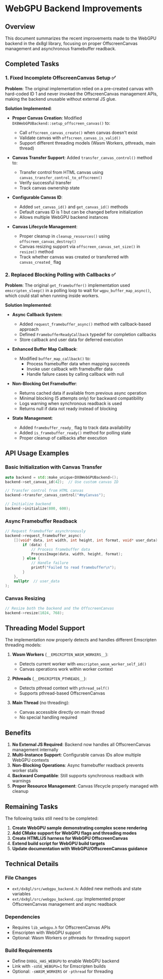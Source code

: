 # WebGPU Backend Improvements

## Overview
This document summarizes the recent improvements made to the WebGPU backend in the dx8gl library, focusing on proper OffscreenCanvas management and asynchronous framebuffer readback.

## Completed Tasks

### 1. Fixed Incomplete OffscreenCanvas Setup ✅

**Problem**: The original implementation relied on a pre-created canvas with hard-coded ID 1 and never invoked the OffscreenCanvas management APIs, making the backend unusable without external JS glue.

**Solution Implemented**:
- **Proper Canvas Creation**: Modified `DX8WebGPUBackend::setup_offscreen_canvas()` to:
  - Call `offscreen_canvas_create()` when canvas doesn't exist
  - Validate canvas with `offscreen_canvas_is_valid()` 
  - Support different threading models (Wasm Workers, pthreads, main thread)
  
- **Canvas Transfer Support**: Added `transfer_canvas_control()` method to:
  - Transfer control from HTML canvas using `canvas_transfer_control_to_offscreen()`
  - Verify successful transfer
  - Track canvas ownership state

- **Configurable Canvas ID**: 
  - Added `set_canvas_id()` and `get_canvas_id()` methods
  - Default canvas ID is 1 but can be changed before initialization
  - Allows multiple WebGPU backend instances

- **Canvas Lifecycle Management**:
  - Proper cleanup in `cleanup_resources()` using `offscreen_canvas_destroy()`
  - Canvas resizing support via `offscreen_canvas_set_size()` in `resize()` method
  - Track whether canvas was created or transferred with `canvas_created_` flag

### 2. Replaced Blocking Polling with Callbacks ✅

**Problem**: The original `get_framebuffer()` implementation used `emscripten_sleep()` in a polling loop to wait for `wgpu_buffer_map_async()`, which could stall when running inside workers.

**Solution Implemented**:
- **Async Callback System**:
  - Added `request_framebuffer_async()` method with callback-based approach
  - Defined `FramebufferReadyCallback` typedef for completion callbacks
  - Store callback and user data for deferred execution

- **Enhanced Buffer Map Callback**:
  - Modified `buffer_map_callback()` to:
    - Process framebuffer data when mapping succeeds
    - Invoke user callback with framebuffer data
    - Handle failure cases by calling callback with null

- **Non-Blocking Get Framebuffer**:
  - Returns cached data if available from previous async operation
  - Minimal blocking (5 attempts only) for backward compatibility
  - Logs warning when synchronous readback is used
  - Returns null if data not ready instead of blocking

- **State Management**:
  - Added `framebuffer_ready_` flag to track data availability
  - Added `is_framebuffer_ready()` method for polling state
  - Proper cleanup of callbacks after execution

## API Usage Examples

### Basic Initialization with Canvas Transfer
```cpp
auto backend = std::make_unique<DX8WebGPUBackend>();
backend->set_canvas_id(42);  // Use custom canvas ID

// Transfer control from HTML canvas
backend->transfer_canvas_control("#myCanvas");

// Initialize backend
backend->initialize(800, 600);
```

### Async Framebuffer Readback
```cpp
// Request framebuffer asynchronously
backend->request_framebuffer_async(
    [](void* data, int width, int height, int format, void* user_data) {
        if (data) {
            // Process framebuffer data
            ProcessImage(data, width, height, format);
        } else {
            // Handle failure
            printf("Failed to read framebuffer\n");
        }
    },
    nullptr  // user_data
);
```

### Canvas Resizing
```cpp
// Resize both the backend and the OffscreenCanvas
backend->resize(1024, 768);
```

## Threading Model Support

The implementation now properly detects and handles different Emscripten threading models:

1. **Wasm Workers** (`__EMSCRIPTEN_WASM_WORKERS__`):
   - Detects current worker with `emscripten_wasm_worker_self_id()`
   - Canvas operations work within worker context

2. **Pthreads** (`__EMSCRIPTEN_PTHREADS__`):
   - Detects pthread context with `pthread_self()`
   - Supports pthread-based OffscreenCanvas

3. **Main Thread** (no threading):
   - Canvas accessible directly on main thread
   - No special handling required

## Benefits

1. **No External JS Required**: Backend now handles all OffscreenCanvas management internally
2. **Multi-Instance Support**: Configurable canvas IDs allow multiple WebGPU contexts
3. **Non-Blocking Operations**: Async framebuffer readback prevents worker stalls
4. **Backward Compatible**: Still supports synchronous readback with warnings
5. **Proper Resource Management**: Canvas lifecycle properly managed with cleanup

## Remaining Tasks

The following tasks still need to be completed:

1. **Create WebGPU sample demonstrating complex scene rendering**
2. **Add CMake support for WebGPU flags and threading modes**
3. **Create HTML/JS harness for WebGPU OffscreenCanvas**
4. **Extend build script for WebGPU build targets**
5. **Update documentation with WebGPU/OffscreenCanvas guidance**

## Technical Details

### File Changes
- `ext/dx8gl/src/webgpu_backend.h`: Added new methods and state variables
- `ext/dx8gl/src/webgpu_backend.cpp`: Implemented proper OffscreenCanvas management and async readback

### Dependencies
- Requires `lib_webgpu.h` for OffscreenCanvas APIs
- Emscripten with WebGPU support
- Optional: Wasm Workers or pthreads for threading support

### Build Requirements
- Define `DX8GL_HAS_WEBGPU` to enable WebGPU backend
- Link with `-sUSE_WEBGPU=1` for Emscripten builds
- Optional: `-sWASM_WORKERS` or `-pthread` for threading